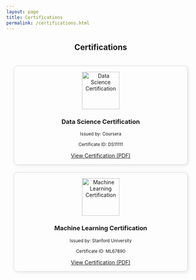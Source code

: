 ```yaml
---
layout: page
title: Certifications
permalink: /certifications.html
---
```


<h2 style="text-align: center;">Certifications</h2>

<div style="display: grid; grid-template-columns: repeat(auto-fit, minmax(250px, 1fr)); gap: 20px; justify-content: center; align-items: center; padding: 20px;">

  <div style="text-align: center; border: 1px solid #ddd; padding: 15px; border-radius: 10px; box-shadow: 2px 2px 10px rgba(0, 0, 0, 0.1);">
    <img src="{{ "/assets/img/ds.jpg" | relative_url }}" width="100" alt="Data Science Certification">
    <h3>Data Science Certification</h3>
    <p><small>Issued by: Coursera</small></p>
    <p><small>Certificate ID: DS11111</small></p>
    <a href="pdf/data-science.pdf" target="_blank">View Certification (PDF)</a>
  </div>

  <div style="text-align: center; border: 1px solid #ddd; padding: 15px; border-radius: 10px; box-shadow: 2px 2px 10px rgba(0, 0, 0, 0.1);">
    <img src="{{ "/assets/img/ml.jpg" | relative_url }}" width="100" alt="Machine Learning Certification">
    <h3>Machine Learning Certification</h3>
    <p><small>Issued by: Stanford University</small></p>
    <p><small>Certificate ID: ML67890</small></p>
    <a href="pdf/machine-learning.pdf" target="_blank">View Certification (PDF)</a>
  </div>

</div>
